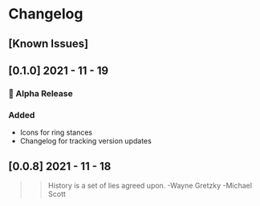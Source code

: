 # Changelog

## [Known Issues]

## [0.1.0] 2021 - 11 - 19
### :tada: Alpha Release
### Added
- Icons for ring stances
- Changelog for tracking version updates

## [0.0.8] 2021 - 11 - 18
>> History is a set of lies agreed upon. 
> -Wayne Gretzky 
-Michael Scott